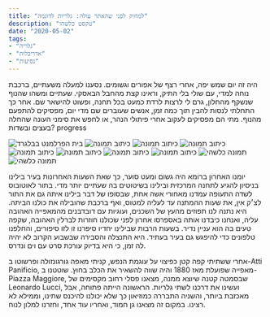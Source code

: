 ```yaml
---
title: "למחוק לפני שהאתר עולה: גלריות לדוגמה"
description: "טקסט כלשהו"
date: "2020-05-02"
tags:
- "גלריה"
- "אדריכלות"
- "נסיעות"
---
```


היה זה יום שמש יפה, אחרי רצף של אפורים וגשומים. נסענו למעלה משעתיים, ברכבת נוחה למדי, עם שולי בלי התיק, וראינו קצת מהחבל הבאסקי. שעתיים ומשהו שהנוף שנשקף מהחלון, גרם לי לרצות לרדת כמעט בכל תחנה, ופשוט להישאר שם. אחר כך התחלתי לנסות להבין תוך כמה זמן, אנשים שעוברים שם מדי יום, מפסיקים להתפעם מהנוף. מתי הם מפסיקים לעקוב אחרי פיתולי הנהר, או לחפש את סימני העונה שהחלה בעצים ובשדות?
progress
<section class="infinity">

![בית הפרלמנט בבלגרד](https://air-freelance.com/wp-content/uploads/2013/06/CIMG0156.jpg "בפארק של ולנסיה")
![כיתוב תמונה](https://air-freelance.com/wp-content/uploads/2013/06/CIMG0052.jpg "הלכנו לטייל בבוקר")
![כיתוב תמונה](https://air-freelance.com/wp-content/uploads/2013/06/CIMG0001.jpg "נסיכה קטנה ברחובות העיר")
![כיתוב תמונה](https://air-freelance.com/wp-content/uploads/2013/06/CIMG0051.jpg "הכל עלה בלהבות אחרי כמה ימים")
![כיתוב תמונה](https://air-freelance.com/wp-content/uploads/2013/06/CIMG0108.jpg "אמנות רחוב")
![כיתוב תמונה](https://air-freelance.com/wp-content/uploads/2013/06/CIMG0094.jpg "עיר המדע והאמנות")
![כיתוב תמונה](https://air-freelance.com/wp-content/uploads/2013/08/P7252377.jpg ".")
![כיתוב תמונה](https://air-freelance.com/wp-content/uploads/2013/08/P7242238.jpg ".")
![תמונה כלשהי](https://air-freelance.com/wp-content/uploads/2013/08/P7252403.jpg "כיתוב תמונה")
![תמונה כלשהי](https://air-freelance.com/wp-content/uploads/2013/08/P7242260.jpg "עוד טקסט")</section>
יומנו האחרון ברומא היה גשום ומעט סוער, כך שאת השעות האחרונות בעיר בילינו בניסיון להגיע לתחנה המרכזית ובילינו בשיטוטים בה שעתיים יותר מדי. בתור לאוטובוס לשדה התעופה עמדנו מאחורי אשה אחת, שבסופו של דבר בילינו איתה גם את התור לצ׳ק אין, את שעות ההמתנה עד לעליה למטוס, ואף ברכבת שהובילה את כולנו הביתה. היא נתנה לנו תפוזים מהעץ של השכנים, ועוגיות עם דובדבנים מהמאפייה האהובה עליה, ואנחנו כיבדנו אותה באספרסו אחרון לפני שכולנו חוזרות לברלין האהובה, שקפה טעים בה הוא עניין נדיר. בשעות הרבות שבילינו יחדיו סיפרנו זו לזו סיפורים, והחלפנו טלפונים כדי להיפגש גם בעיר בעתיד. היא התנצלה והסבירה שבשבוע הקרוב לא יהיה לה זמן, כי היא בדיוק עורכת סרט עם וים ונדרס.

אחרי ששתיתי קפה קטן כפיצוי על עוגמת הנפש, קניתי מאפה גורגונזולה ופרשוטו ב-Atti Panificio, מאפייה שפועלת מאז 1880 והיה שווה להשאיר את הכלב בחוץ. שוטטנו ב-Piazza Maggiore, שבסמטה קטנה שיוצא ממנה, מצאנו פסלי רחוב מקסימים של Leonardo Lucci, ועשינו את דרכנו לשתי גלריות. הראשונה הייתה פתוחה, אבל מאכזבת ביותר, והשניה התבררה כמוזיאון כך שלא יכולנו להיכנס שתינו, וממילא לא רצינו. במקום זה מצאנו גן חמוד, ואחריו עוד אחד, וחזרנו למלון לנוח.


